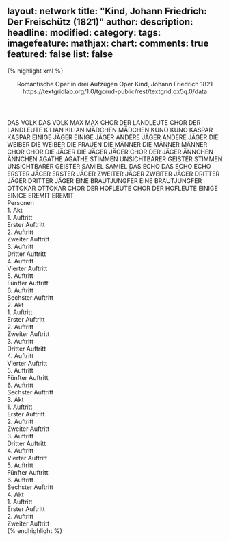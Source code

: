 layout: network
title: "Kind, Johann Friedrich: Der Freischütz (1821)"
author:
description:
headline:
modified:
category:
tags:
imagefeature:
mathjax:
chart:
comments: true
featured: false
list: false
---
{% highlight xml %}
<?xml-model href="https://raw.githubusercontent.com/DLiNa/project/master/rules/lina.rnc"?><?xml-model href="https://raw.githubusercontent.com/DLiNa/project/master/rules/lina.sch"?>
<play xmlns="http://lina.digital">
  <header>
    <title>Der Freischütz</title>
    <subtitle>Romantische Oper in drei Aufzügen</subtitle>
    <genretitle>Oper</genretitle>
    <author>Kind, Johann Friedrich</author>
    <date type="print"/>
    <date type="premiere" when="1821">1821</date>
    <source>https://textgridlab.org/1.0/tgcrud-public/rest/textgrid:qx5q.0/data</source>
  </header>
  <personae>
    <character>
      <name>DAS VOLK</name>
      <alias xml:id="das_volk">
        <name>DAS VOLK</name>
      </alias>
    </character>
    <character>
      <name>MAX</name>
      <alias xml:id="max">
        <name>MAX</name>
      </alias>
    </character>
    <character>
      <name>CHOR DER LANDLEUTE</name>
      <alias xml:id="chor_der_landleute">
        <name>CHOR DER LANDLEUTE</name>
      </alias>
    </character>
    <character>
      <name>KILIAN</name>
      <alias xml:id="kilian">
        <name>KILIAN</name>
      </alias>
    </character>
    <character>
      <name>MÄDCHEN</name>
      <alias xml:id="mädchen">
        <name>MÄDCHEN</name>
      </alias>
    </character>
    <character>
      <name>KUNO</name>
      <alias xml:id="kuno">
        <name>KUNO</name>
      </alias>
    </character>
    <character>
      <name>KASPAR</name>
      <alias xml:id="kaspar">
        <name>KASPAR</name>
      </alias>
    </character>
    <character>
      <name>EINIGE JÄGER</name>
      <alias xml:id="einige_jäger">
        <name>EINIGE JÄGER</name>
      </alias>
    </character>
    <character>
      <name>ANDERE JÄGER</name>
      <alias xml:id="andere_jäger">
        <name>ANDERE JÄGER</name>
      </alias>
    </character>
    <character>
      <name>DIE WEIBER</name>
      <alias xml:id="die_weiber">
        <name>DIE WEIBER</name>
      </alias>
      <alias xml:id="die_frauen">
        <name>DIE FRAUEN</name>
      </alias>
    </character>
    <character>
      <name>DIE MÄNNER</name>
      <alias xml:id="die_männer">
        <name>DIE MÄNNER</name>
      </alias>
      <alias xml:id="männer">
        <name>MÄNNER</name>
      </alias>
    </character>
    <character>
      <name>CHOR</name>
      <alias xml:id="chor">
        <name>CHOR</name>
      </alias>
    </character>
    <character>
      <name>DIE JÄGER</name>
      <alias xml:id="die_jäger">
        <name>DIE JÄGER</name>
      </alias>
      <alias xml:id="jäger">
        <name>JÄGER</name>
      </alias>
      <alias xml:id="chor_der_jäger">
        <name>CHOR DER JÄGER</name>
      </alias>
    </character>
    <character>
      <name>ÄNNCHEN</name>
      <alias xml:id="ännchen">
        <name>ÄNNCHEN</name>
      </alias>
    </character>
    <character>
      <name>AGATHE</name>
      <alias xml:id="agathe">
        <name>AGATHE</name>
      </alias>
    </character>
    <character>
      <name>STIMMEN UNSICHTBARER GEISTER</name>
      <alias xml:id="stimmen_unsichtbarer_geister">
        <name>STIMMEN UNSICHTBARER GEISTER</name>
      </alias>
    </character>
    <character>
      <name>SAMIEL</name>
      <alias xml:id="samiel">
        <name>SAMIEL</name>
      </alias>
    </character>
    <character>
      <name>DAS ECHO</name>
      <alias xml:id="das_echo">
        <name>DAS ECHO</name>
      </alias>
      <alias xml:id="echo">
        <name>ECHO</name>
      </alias>
    </character>
    <character>
      <name>ERSTER JÄGER</name>
      <alias xml:id="erster_jäger">
        <name>ERSTER JÄGER</name>
      </alias>
    </character>
    <character>
      <name>ZWEITER JÄGER</name>
      <alias xml:id="zweiter_jäger">
        <name>ZWEITER JÄGER</name>
      </alias>
    </character>
    <character>
      <name>DRITTER JÄGER</name>
      <alias xml:id="dritter_jäger">
        <name>DRITTER JÄGER</name>
      </alias>
    </character>
    <character>
      <name>EINE BRAUTJUNGFER</name>
      <alias xml:id="eine_brautjungfer">
        <name>EINE BRAUTJUNGFER</name>
      </alias>
    </character>
    <character>
      <name>OTTOKAR</name>
      <alias xml:id="ottokar">
        <name>OTTOKAR</name>
      </alias>
    </character>
    <character>
      <name>CHOR DER HOFLEUTE</name>
      <alias xml:id="chor_der_hofleute">
        <name>CHOR DER HOFLEUTE</name>
      </alias>
    </character>
    <character>
      <name>EINIGE</name>
      <alias xml:id="einige">
        <name>EINIGE</name>
      </alias>
    </character>
    <character>
      <name>EREMIT</name>
      <alias xml:id="eremit">
        <name>EREMIT</name>
      </alias>
    </character>
  </personae>
  <text>
    <div>
      <head>Personen</head>
    </div>
    <div>
      <head>1. Akt</head>
      <div>
        <head>1. Auftritt</head>
        <div>
          <head>Erster Auftritt</head>
          <sp who="#das_volk">
            <amount n="1" unit="speech_acts"/>
            <amount n="5" unit="words"/>
            <amount n="1" unit="lines"/>
            <amount n="33" unit="chars"/>
          </sp>
          <sp who="#max">
            <amount n="3" unit="speech_acts"/>
            <amount n="39" unit="words"/>
            <amount n="2" unit="lines"/>
            <amount n="210" unit="chars"/>
          </sp>
          <sp who="#chor_der_landleute">
            <amount n="1" unit="speech_acts"/>
            <amount n="27" unit="words"/>
            <amount n="4" unit="lines"/>
            <amount n="164" unit="chars"/>
          </sp>
          <sp who="#kilian">
            <amount n="3" unit="speech_acts"/>
            <amount n="78" unit="words"/>
            <amount n="12" unit="lines"/>
            <amount n="371" unit="chars"/>
          </sp>
          <sp who="#mädchen">
            <amount n="1" unit="speech_acts"/>
            <amount n="1" unit="words"/>
            <amount n="1" unit="lines"/>
            <amount n="21" unit="chars"/>
          </sp>
          <sp who="#männer">
            <amount n="1" unit="speech_acts"/>
            <amount n="23" unit="words"/>
            <amount n="3" unit="lines"/>
            <amount n="107" unit="chars"/>
          </sp>
        </div>
      </div>
      <div>
        <head>2. Auftritt</head>
        <div>
          <head>Zweiter Auftritt</head>
          <sp who="#kuno">
            <amount n="13" unit="speech_acts"/>
            <amount n="539" unit="words"/>
            <amount n="14" unit="lines"/>
            <amount n="3049" unit="chars"/>
          </sp>
          <sp who="#kilian">
            <amount n="6" unit="speech_acts"/>
            <amount n="135" unit="words"/>
            <amount n="4" unit="lines"/>
            <amount n="730" unit="chars"/>
          </sp>
          <sp who="#max">
            <amount n="10" unit="speech_acts"/>
            <amount n="101" unit="words"/>
            <amount n="19" unit="lines"/>
            <amount n="570" unit="chars"/>
          </sp>
          <sp who="#kaspar">
            <amount n="8" unit="speech_acts"/>
            <amount n="117" unit="words"/>
            <amount n="9" unit="lines"/>
            <amount n="636" unit="chars"/>
          </sp>
          <sp who="#einige_jäger">
            <amount n="1" unit="speech_acts"/>
            <amount n="14" unit="words"/>
            <amount n="1" unit="lines"/>
            <amount n="76" unit="chars"/>
          </sp>
          <sp who="#andere_jäger">
            <amount n="1" unit="speech_acts"/>
            <amount n="6" unit="words"/>
            <amount n="1" unit="lines"/>
            <amount n="27" unit="chars"/>
          </sp>
          <sp who="#die_weiber">
            <amount n="1" unit="speech_acts"/>
            <amount n="7" unit="words"/>
            <amount n="1" unit="lines"/>
            <amount n="35" unit="chars"/>
          </sp>
          <sp who="#die_männer">
            <amount n="1" unit="speech_acts"/>
            <amount n="6" unit="words"/>
            <amount n="1" unit="lines"/>
            <amount n="37" unit="chars"/>
          </sp>
          <sp who="#chor">
            <amount n="3" unit="speech_acts"/>
            <amount n="25" unit="words"/>
            <amount n="4" unit="lines"/>
            <amount n="134" unit="chars"/>
          </sp>
          <sp who="#die_jäger #einige_jäger #andere_jäger #erster_jäger #zweiter_jäger #dritter_jäger">
            <amount n="1" unit="speech_acts"/>
            <amount n="9" unit="words"/>
            <amount n="2" unit="lines"/>
            <amount n="54" unit="chars"/>
          </sp>
          <sp who="#kuno #die_frauen">
            <amount n="1" unit="speech_acts"/>
            <amount n="9" unit="words"/>
            <amount n="2" unit="lines"/>
            <amount n="54" unit="chars"/>
          </sp>
          <sp who="#kuno #chor">
            <amount n="1" unit="speech_acts"/>
            <amount n="2" unit="words"/>
            <amount n="1" unit="lines"/>
            <amount n="11" unit="chars"/>
          </sp>
          <sp who="#chor_der_jäger #einige_jäger #andere_jäger #erster_jäger #zweiter_jäger #dritter_jäger">
            <amount n="2" unit="speech_acts"/>
            <amount n="25" unit="words"/>
            <amount n="4" unit="lines"/>
            <amount n="122" unit="chars"/>
          </sp>
          <sp who="#chor_der_landleute">
            <amount n="1" unit="speech_acts"/>
            <amount n="6" unit="words"/>
            <amount n="1" unit="lines"/>
            <amount n="34" unit="chars"/>
          </sp>
          <sp who="#chor #kuno #kilian #kaspar #max #die_weiber #die_männer #chor_der_jäger #einige_jäger #andere_jäger #erster_jäger #zweiter_jäger #dritter_jäger #chor_der_landleute">
            <amount n="1" unit="speech_acts"/>
            <amount n="17" unit="words"/>
            <amount n="3" unit="lines"/>
            <amount n="97" unit="chars"/>
          </sp>
        </div>
      </div>
      <div>
        <head>3. Auftritt</head>
        <div>
          <head>Dritter Auftritt</head>
          <sp who="#kilian">
            <amount n="2" unit="speech_acts"/>
            <amount n="62" unit="words"/>
            <amount n="1" unit="lines"/>
            <amount n="325" unit="chars"/>
          </sp>
          <sp who="#max">
            <amount n="1" unit="speech_acts"/>
            <amount n="7" unit="words"/>
            <amount n="1" unit="lines"/>
            <amount n="27" unit="chars"/>
          </sp>
        </div>
      </div>
      <div>
        <head>4. Auftritt</head>
        <div>
          <head>Vierter Auftritt</head>
          <sp who="#max">
            <amount n="1" unit="speech_acts"/>
            <amount n="180" unit="words"/>
            <amount n="29" unit="lines"/>
            <amount n="987" unit="chars"/>
          </sp>
        </div>
      </div>
      <div>
        <head>5. Auftritt</head>
        <div>
          <head>Fünfter Auftritt</head>
          <sp who="#kaspar">
            <amount n="39" unit="speech_acts"/>
            <amount n="1212" unit="words"/>
            <amount n="33" unit="lines"/>
            <amount n="6882" unit="chars"/>
          </sp>
          <sp who="#max">
            <amount n="35" unit="speech_acts"/>
            <amount n="453" unit="words"/>
            <amount n="28" unit="lines"/>
            <amount n="2389" unit="chars"/>
          </sp>
        </div>
      </div>
      <div>
        <head>6. Auftritt</head>
        <div>
          <head>Sechster Auftritt</head>
          <sp who="#kaspar">
            <amount n="1" unit="speech_acts"/>
            <amount n="53" unit="words"/>
            <amount n="8" unit="lines"/>
            <amount n="320" unit="chars"/>
          </sp>
        </div>
      </div>
    </div>
    <div>
      <head>2. Akt</head>
      <div>
        <head>1. Auftritt</head>
        <div>
          <head>Erster Auftritt</head>
          <sp who="#ännchen">
            <amount n="15" unit="speech_acts"/>
            <amount n="505" unit="words"/>
            <amount n="53" unit="lines"/>
            <amount n="2796" unit="chars"/>
          </sp>
          <sp who="#agathe">
            <amount n="13" unit="speech_acts"/>
            <amount n="184" unit="words"/>
            <amount n="16" unit="lines"/>
            <amount n="1002" unit="chars"/>
          </sp>
        </div>
      </div>
      <div>
        <head>2. Auftritt</head>
        <div>
          <head>Zweiter Auftritt</head>
          <sp who="#agathe">
            <amount n="1" unit="speech_acts"/>
            <amount n="317" unit="words"/>
            <amount n="60" unit="lines"/>
            <amount n="1616" unit="chars"/>
          </sp>
        </div>
      </div>
      <div>
        <head>3. Auftritt</head>
        <div>
          <head>Dritter Auftritt</head>
          <sp who="#agathe">
            <amount n="22" unit="speech_acts"/>
            <amount n="236" unit="words"/>
            <amount n="25" unit="lines"/>
            <amount n="1245" unit="chars"/>
          </sp>
          <sp who="#max">
            <amount n="24" unit="speech_acts"/>
            <amount n="365" unit="words"/>
            <amount n="28" unit="lines"/>
            <amount n="2041" unit="chars"/>
          </sp>
          <sp who="#ännchen">
            <amount n="11" unit="speech_acts"/>
            <amount n="185" unit="words"/>
            <amount n="15" unit="lines"/>
            <amount n="959" unit="chars"/>
          </sp>
        </div>
      </div>
      <div>
        <head>4. Auftritt</head>
        <div>
          <head>Vierter Auftritt</head>
          <sp who="#kaspar">
            <amount n="1" unit="speech_acts"/>
          </sp>
          <sp who="#stimmen_unsichtbarer_geister">
            <amount n="1" unit="speech_acts"/>
            <amount n="44" unit="words"/>
            <amount n="11" unit="lines"/>
            <amount n="240" unit="chars"/>
          </sp>
        </div>
      </div>
      <div>
        <head>5. Auftritt</head>
        <div>
          <head>Fünfter Auftritt</head>
          <sp who="#kaspar">
            <amount n="9" unit="speech_acts"/>
            <amount n="98" unit="words"/>
            <amount n="18" unit="lines"/>
            <amount n="536" unit="chars"/>
          </sp>
          <sp who="#samiel">
            <amount n="9" unit="speech_acts"/>
            <amount n="37" unit="words"/>
            <amount n="10" unit="lines"/>
            <amount n="180" unit="chars"/>
          </sp>
        </div>
      </div>
      <div>
        <head>6. Auftritt</head>
        <div>
          <head>Sechster Auftritt</head>
          <sp who="#kaspar">
            <amount n="17" unit="speech_acts"/>
            <amount n="483" unit="words"/>
            <amount n="11" unit="lines"/>
            <amount n="2763" unit="chars"/>
          </sp>
          <sp who="#max">
            <amount n="9" unit="speech_acts"/>
            <amount n="163" unit="words"/>
            <amount n="29" unit="lines"/>
            <amount n="854" unit="chars"/>
          </sp>
          <sp who="#das_echo">
            <amount n="1" unit="speech_acts"/>
            <amount n="1" unit="words"/>
            <amount n="1" unit="lines"/>
            <amount n="5" unit="chars"/>
          </sp>
          <sp who="#echo">
            <amount n="5" unit="speech_acts"/>
            <amount n="7" unit="words"/>
            <amount n="5" unit="lines"/>
            <amount n="32" unit="chars"/>
          </sp>
          <sp who="#chor">
            <amount n="1" unit="speech_acts"/>
            <amount n="37" unit="words"/>
            <amount n="5" unit="lines"/>
            <amount n="195" unit="chars"/>
          </sp>
          <sp who="#samiel">
            <amount n="1" unit="speech_acts"/>
            <amount n="3" unit="words"/>
            <amount n="1" unit="lines"/>
            <amount n="13" unit="chars"/>
          </sp>
        </div>
      </div>
    </div>
    <div>
      <head>3. Akt</head>
      <div>
        <head>1. Auftritt</head>
        <div>
          <head>Erster Auftritt</head>
          <sp who="#erster_jäger">
            <amount n="6" unit="speech_acts"/>
            <amount n="48" unit="words"/>
            <amount n="5" unit="lines"/>
            <amount n="301" unit="chars"/>
          </sp>
          <sp who="#zweiter_jäger">
            <amount n="5" unit="speech_acts"/>
            <amount n="89" unit="words"/>
            <amount n="4" unit="lines"/>
            <amount n="481" unit="chars"/>
          </sp>
          <sp who="#max">
            <amount n="9" unit="speech_acts"/>
            <amount n="71" unit="words"/>
            <amount n="8" unit="lines"/>
            <amount n="364" unit="chars"/>
          </sp>
          <sp who="#kaspar">
            <amount n="7" unit="speech_acts"/>
            <amount n="136" unit="words"/>
            <amount n="5" unit="lines"/>
            <amount n="727" unit="chars"/>
          </sp>
          <sp who="#dritter_jäger">
            <amount n="1" unit="speech_acts"/>
            <amount n="20" unit="words"/>
            <amount n="116" unit="chars"/>
          </sp>
        </div>
      </div>
      <div>
        <head>2. Auftritt</head>
        <div>
          <head>Zweiter Auftritt</head>
          <sp who="#agathe">
            <amount n="1" unit="speech_acts"/>
            <amount n="75" unit="words"/>
            <amount n="12" unit="lines"/>
            <amount n="401" unit="chars"/>
          </sp>
        </div>
      </div>
      <div>
        <head>3. Auftritt</head>
        <div>
          <head>Dritter Auftritt</head>
          <sp who="#ännchen">
            <amount n="7" unit="speech_acts"/>
            <amount n="479" unit="words"/>
            <amount n="21" unit="lines"/>
            <amount n="2621" unit="chars"/>
          </sp>
          <sp who="#agathe">
            <amount n="3" unit="speech_acts"/>
            <amount n="53" unit="words"/>
            <amount n="2" unit="lines"/>
            <amount n="263" unit="chars"/>
          </sp>
        </div>
      </div>
      <div>
        <head>4. Auftritt</head>
        <div>
          <head>Vierter Auftritt</head>
          <sp who="#eine_brautjungfer">
            <amount n="4" unit="speech_acts"/>
            <amount n="86" unit="words"/>
            <amount n="16" unit="lines"/>
            <amount n="484" unit="chars"/>
          </sp>
          <sp who="#agathe #eine_brautjungfer">
            <amount n="4" unit="speech_acts"/>
            <amount n="52" unit="words"/>
            <amount n="8" unit="lines"/>
            <amount n="344" unit="chars"/>
          </sp>
        </div>
      </div>
      <div>
        <head>5. Auftritt</head>
        <div>
          <head>Fünfter Auftritt</head>
          <sp who="#ännchen">
            <amount n="5" unit="speech_acts"/>
            <amount n="298" unit="words"/>
            <amount n="1724" unit="chars"/>
          </sp>
          <sp who="#agathe">
            <amount n="4" unit="speech_acts"/>
            <amount n="40" unit="words"/>
            <amount n="3" unit="lines"/>
            <amount n="215" unit="chars"/>
          </sp>
          <sp who="#eine_brautjungfer #ännchen">
            <amount n="1" unit="speech_acts"/>
            <amount n="14" unit="words"/>
            <amount n="2" unit="lines"/>
            <amount n="97" unit="chars"/>
          </sp>
        </div>
      </div>
      <div>
        <head>6. Auftritt</head>
        <div>
          <head>Sechster Auftritt</head>
          <sp who="#chor_der_jäger #einige_jäger #andere_jäger #erster_jäger #zweiter_jäger #dritter_jäger">
            <amount n="1" unit="speech_acts"/>
            <amount n="138" unit="words"/>
            <amount n="18" unit="lines"/>
            <amount n="731" unit="chars"/>
          </sp>
          <sp who="#ottokar">
            <amount n="13" unit="speech_acts"/>
            <amount n="372" unit="words"/>
            <amount n="23" unit="lines"/>
            <amount n="1990" unit="chars"/>
          </sp>
          <sp who="#kuno">
            <amount n="9" unit="speech_acts"/>
            <amount n="158" unit="words"/>
            <amount n="9" unit="lines"/>
            <amount n="859" unit="chars"/>
          </sp>
          <sp who="#kaspar">
            <amount n="3" unit="speech_acts"/>
            <amount n="55" unit="words"/>
            <amount n="8" unit="lines"/>
            <amount n="292" unit="chars"/>
          </sp>
          <sp who="#max">
            <amount n="8" unit="speech_acts"/>
            <amount n="132" unit="words"/>
            <amount n="17" unit="lines"/>
            <amount n="706" unit="chars"/>
          </sp>
          <sp who="#agathe">
            <amount n="6" unit="speech_acts"/>
            <amount n="57" unit="words"/>
            <amount n="10" unit="lines"/>
            <amount n="277" unit="chars"/>
          </sp>
          <sp who="#chor_der_hofleute #chor_der_jäger #chor_der_landleute #einige_jäger #andere_jäger #erster_jäger #zweiter_jäger #dritter_jäger">
            <amount n="1" unit="speech_acts"/>
            <amount n="8" unit="words"/>
            <amount n="2" unit="lines"/>
            <amount n="41" unit="chars"/>
          </sp>
          <sp who="#einige">
            <amount n="2" unit="speech_acts"/>
            <amount n="16" unit="words"/>
            <amount n="3" unit="lines"/>
            <amount n="77" unit="chars"/>
          </sp>
          <sp who="#chor_der_hofleute #chor_der_jäger #chor_der_landleute #einige_jäger #andere_jäger #erster_jäger #zweiter_jäger #dritter_jäger">
            <amount n="3" unit="speech_acts"/>
            <amount n="46" unit="words"/>
            <amount n="9" unit="lines"/>
            <amount n="241" unit="chars"/>
          </sp>
          <sp who="#ännchen">
            <amount n="4" unit="speech_acts"/>
            <amount n="24" unit="words"/>
            <amount n="5" unit="lines"/>
            <amount n="127" unit="chars"/>
          </sp>
          <sp who="#max #kuno">
            <amount n="1" unit="speech_acts"/>
            <amount n="16" unit="words"/>
            <amount n="4" unit="lines"/>
            <amount n="80" unit="chars"/>
          </sp>
          <sp who="#ottokar #kuno #kaspar #max #agathe #ännchen #eremit">
            <amount n="3" unit="speech_acts"/>
            <amount n="55" unit="words"/>
            <amount n="8" unit="lines"/>
            <amount n="302" unit="chars"/>
          </sp>
          <sp who="#chor_der_hofleute #chor_der_jäger #chor_der_landleute #kuno">
            <amount n="1" unit="speech_acts"/>
            <amount n="26" unit="words"/>
            <amount n="4" unit="lines"/>
            <amount n="136" unit="chars"/>
          </sp>
          <sp who="#jäger #einige_jäger #andere_jäger #erster_jäger #zweiter_jäger #dritter_jäger">
            <amount n="1" unit="speech_acts"/>
            <amount n="8" unit="words"/>
            <amount n="1" unit="lines"/>
            <amount n="35" unit="chars"/>
          </sp>
          <sp who="#kuno #chor_der_hofleute #chor_der_jäger #chor_der_landleute">
            <amount n="1" unit="speech_acts"/>
            <amount n="6" unit="words"/>
            <amount n="1" unit="lines"/>
            <amount n="31" unit="chars"/>
          </sp>
          <sp who="#eremit">
            <amount n="3" unit="speech_acts"/>
            <amount n="132" unit="words"/>
            <amount n="21" unit="lines"/>
            <amount n="711" unit="chars"/>
          </sp>
          <sp who="#ottokar #eremit">
            <amount n="1" unit="speech_acts"/>
            <amount n="14" unit="words"/>
            <amount n="2" unit="lines"/>
            <amount n="66" unit="chars"/>
          </sp>
          <sp who="#ottokar #kuno #kaspar #max #agathe #ännchen #eremit #chor_der_hofleute #chor_der_jäger #chor_der_landleute">
            <amount n="1" unit="speech_acts"/>
            <amount n="41" unit="words"/>
            <amount n="5" unit="lines"/>
            <amount n="224" unit="chars"/>
          </sp>
        </div>
      </div>
    </div>
    <div>
      <head>4. Akt</head>
      <div>
        <head>1. Auftritt</head>
        <div>
          <head>Erster Auftritt</head>
          <sp who="#eremit">
            <amount n="1" unit="speech_acts"/>
            <amount n="226" unit="words"/>
            <amount n="24" unit="lines"/>
            <amount n="1224" unit="chars"/>
          </sp>
        </div>
      </div>
      <div>
        <head>2. Auftritt</head>
        <div>
          <head>Zweiter Auftritt</head>
          <sp who="#agathe">
            <amount n="16" unit="speech_acts"/>
            <amount n="216" unit="words"/>
            <amount n="19" unit="lines"/>
            <amount n="1161" unit="chars"/>
          </sp>
          <sp who="#eremit">
            <amount n="16" unit="speech_acts"/>
            <amount n="301" unit="words"/>
            <amount n="18" unit="lines"/>
            <amount n="1710" unit="chars"/>
          </sp>
        </div>
      </div>
    </div>
  </text>
</play>
{% endhighlight %}